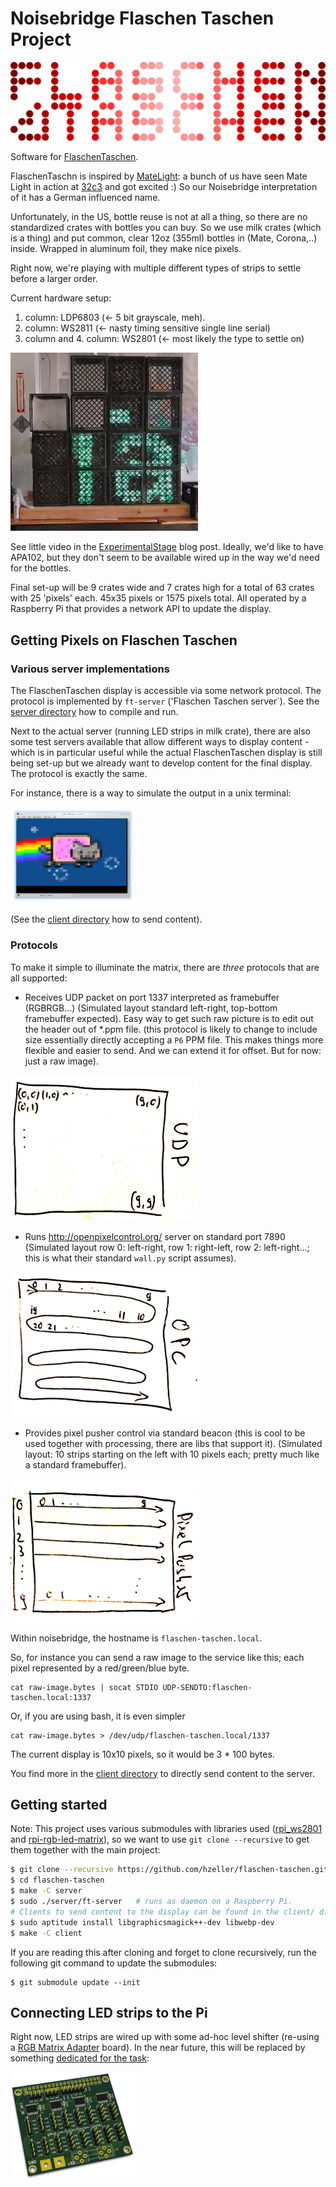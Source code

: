 Noisebridge Flaschen Taschen Project
====================================

![](./img/flaschen-taschen-logo.jpg)

Software for [FlaschenTaschen].

FlaschenTaschn is inspired by [MateLight]: a bunch of us have
seen Mate Light in action at [32c3] and got excited :)
So our Noisebridge interpretation of it has a German influenced name.

Unfortunately, in the US, bottle reuse is not at all a thing, so there
are no standardized crates with bottles you can buy.
So we use milk crates (which is a thing) and put common, clear 12oz (355ml)
bottles in (Mate, Corona,..) inside. Wrapped in aluminum foil, they
make nice pixels.

Right now, we're playing with multiple different types of strips to settle
before a larger order.

Current hardware setup:

   1. column: LDP6803  (<- 5 bit grayscale, meh).
   2. column: WS2811   (<- nasty timing sensitive single line serial)
   3. column and 4. column: WS2801  (<- most likely the type to settle on)

![](./img/ft-work-in-progress.jpg)

See little video in the [ExperimentalStage] blog post. Ideally, we'd like to
have APA102, but they don't seem to be available wired up in the way we'd need
for the bottles.

Final set-up will be 9 crates wide and 7 crates high for a total of 63 crates
with 25 'pixels' each. 45x35 pixels or 1575 pixels total. All operated by
a Raspberry Pi that provides a network API to update the display.

## Getting Pixels on Flaschen Taschen

### Various server implementations

The FlaschenTaschen display is accessible via some network protocol. The
protocol is implemented by `ft-server` ('Flaschen Taschen server`).
See the [server directory](./server) how to compile and run.

Next to the actual server (running LED strips in milk crate), there are also
some test servers available that allow different ways to display content -
which is in particular useful while the actual FlaschenTaschen display is still
being set-up but we already want to develop content for the final display.
The protocol is exactly the same.

For instance, there is a way to simulate the output in a unix terminal:

<a href="server/#terminal"><img src="img/terminal-screenshot.png" width="200px"></a>

(See the [client directory](./client) how to send content).

### Protocols
To make it simple to illuminate the matrix, there are _three_ protocols that
are all supported:

 * Receives UDP packet on port 1337 interpreted as framebuffer (RGBRGB...)
   (Simulated layout standard left-right, top-bottom framebuffer expected). Easy
   way to get such raw picture is to edit out the header out of *.ppm file.
   (this protocol is likely to change to include size essentially directly
   accepting a `P6` PPM file. This makes things more flexible and easier
   to send. And we can extend it for offset. But for now: just a raw image).

![](./img/udp.png)

 * Runs http://openpixelcontrol.org/ server on standard port 7890
   (Simulated layout row 0: left-right, row 1: right-left, row 2: left-right...;
   this is what their standard `wall.py` script assumes).

![](./img/opc.png)

 * Provides pixel pusher control via standard beacon (this is cool to be used
   together with processing, there are libs that support it).
   (Simulated layout: 10 strips starting on the left with 10 pixels each;
   pretty much like a standard framebuffer).

![](./img/pixelpusher.png)

Within noisebridge, the hostname is `flaschen-taschen.local`.

So, for instance you can send a raw image to the service like this; each pixel
represented by a red/green/blue byte.

```
cat raw-image.bytes | socat STDIO UDP-SENDTO:flaschen-taschen.local:1337
```

Or, if you are using bash, it is even simpler
```
cat raw-image.bytes > /dev/udp/flaschen-taschen.local/1337
```

The current display is 10x10 pixels, so it would be 3 * 100 bytes.

You find more in the [client directory](./client) to directly send
content to the server.

## Getting started

Note: This project uses various submodules with libraries used
([rpi_ws2801](https://github.com/jgarff/rpi_ws281x) and
[rpi-rgb-led-matrix](https://github.com/hzeller/rpi-rgb-led-matrix)), so we want
to use `git clone --recursive` to get them together with the main project:

```bash
$ git clone --recursive https://github.com/hzeller/flaschen-taschen.git
$ cd flaschen-taschen
$ make -C server
$ sudo ./server/ft-server   # runs as daemon on a Raspberry Pi.
# Clients to send content to the display can be found in the client/ dir
$ sudo aptitude install libgraphicsmagick++-dev libwebp-dev
$ make -C client
```

If you are reading this after cloning and forget to clone recursively, run the
following git command to update the submodules:

```
$ git submodule update --init
```

## Connecting LED strips to the Pi

Right now, LED strips are wired up with some ad-hoc level shifter
(re-using a [RGB Matrix Adapter] board). In the near future, this will be
replaced by something [dedicated for the task](./hardware):

<a href="hardware/"><img src="img/pi-adapter-pcb.png" width="200px"></a>

[FlaschenTaschen]: https://noisebridge.net/wiki/Flaschen_Taschen
[MateLight]: https://github.com/jaseg/matelight
[ExperimentalStage]: http://blog.noisebridge.net/post/139304835544/i-walked-into-noisebridge-yesterday-and-was
[RGB Matrix Adapter]: https://github.com/hzeller/rpi-rgb-led-matrix/tree/master/adapter/active-3
[32c3]: https://events.ccc.de/congress/2015/wiki/Static:Main_Page
